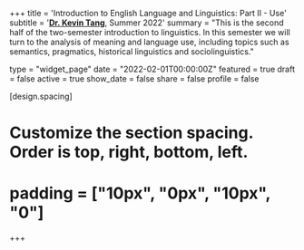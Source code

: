 +++
title = 'Introduction to English Language and Linguistics: Part II - Use'
subtitle = '[**Dr. Kevin Tang**](https://slam.phil.hhu.de/authors/kevin/), Summer 2022'
summary = "This is the second half of the two-semester introduction to linguistics. In this semester we will turn to the analysis of meaning and language use, including topics such as semantics, pragmatics, historical linguistics and sociolinguistics."

type = "widget_page"
date = "2022-02-01T00:00:00Z"
featured = true
draft = false
active = true
show_date = false
share = false
profile = false

[design.spacing]
  # Customize the section spacing. Order is top, right, bottom, left.
  # padding = ["10px", "0px", "10px", "0"]

+++

